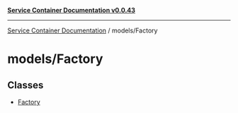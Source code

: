 [**Service Container Documentation v0.0.43**](../../README.md)

***

[Service Container Documentation](../../modules.md) / models/Factory

# models/Factory

## Classes

- [Factory](classes/Factory.md)
